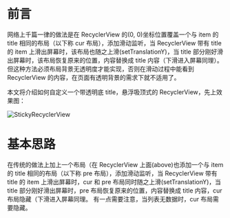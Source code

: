 # 前言
网络上千篇一律的做法是在 RecyclerView 的(0, 0)坐标位置覆盖一个与 item 的 title 相同的布局（以下称 cur 布局），添加滑动监听，当 RecyclerView 带有 title 的 item 上滑出屏幕时，该布局也随之上滑(setTranslationY)，当 title 部分刚好滑出屏幕时，该布局恢复原来的位置，内容替换成 title 内容（下滑进入屏幕同理）。但这种方法必须布局背景无透明度才能实现，否则在滑动过程中能看到 RecyclerView 的内容，在页面有透明背景的需求下就不适用了。

本文将介绍如何自定义一个带透明底 title，悬浮吸顶式的 RecyclerView，先上效果图：

![StickyRecyclerView](https://github.com/LevisLv/LevisLv.github.io/blob/master/2018/09/17/title%20%E5%BA%95%E9%83%A8%E9%80%8F%E6%98%8E%E7%9A%84%E6%82%AC%E6%B5%AE%E5%90%B8%E9%A1%B6%E5%BC%8F%20RecyclerView/StickyRecyclerView.gif)

# 基本思路
在传统的做法上加上一个布局（在 RecyclerView 上面(above)也添加一个与 item 的 title 相同的布局（以下称 pre 布局），添加滑动监听，当 RecyclerView 带有 title 的 item 上滑出屏幕时，cur 和 pre 布局同时随之上滑(setTranslationY)，当 title 部分刚好滑出屏幕时，pre 布局恢复原来的位置，内容替换成 title 内容，cur 布局隐藏（下滑进入屏幕同理。
有一点需要注意，当列表无数据时，cur 布局需要隐藏。
